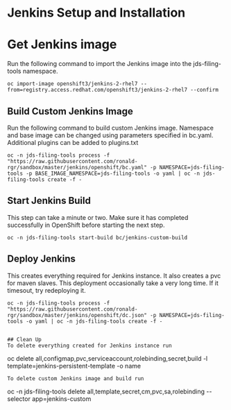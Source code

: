# Jenkins Setup and Installation 

# Get Jenkins image 
Run the following command to import the Jenkins image into the jds-filing-tools namespace.
```
oc import-image openshift3/jenkins-2-rhel7 --from=registry.access.redhat.com/openshift3/jenkins-2-rhel7 --confirm
```
## Build Custom Jenkins Image
Run the following command to build custom Jenkins image.  Namespace and base image can be changed using parameters specified in bc.yaml.  Additional plugins can be added to plugins.txt
```
oc -n jds-filing-tools process -f "https://raw.githubusercontent.com/ronald-rgr/sandbox/master/jenkins/openshift/bc.yaml" -p NAMESPACE=jds-filing-tools -p BASE_IMAGE_NAMESPACE=jds-filing-tools -o yaml | oc -n jds-filing-tools create -f -
```

## Start Jenkins Build
This step can take a minute or two.  Make sure it has completed successfully in OpenShift before starting the next step.
```
oc -n jds-filing-tools start-build bc/jenkins-custom-build
```

## Deploy Jenkins
This creates everything required for Jenkins instance.  It also creates a pvc for maven slaves. 
This deployment occasionally take a very long time. If it timesout, try redeploying it.
```
oc -n jds-filing-tools process -f "https://raw.githubusercontent.com/ronald-rgr/sandbox/master/jenkins/openshift/dc.json" -p NAMESPACE=jds-filing-tools -o yaml | oc -n jds-filing-tools create -f -
```
```

## Clean Up
To delete everything created for Jenkins instance run
```
oc delete all,configmap,pvc,serviceaccount,rolebinding,secret,build -l template=jenkins-persistent-template -o name
```
To delete custom Jenkins image and build run
```
oc -n jds-filing-tools delete all,template,secret,cm,pvc,sa,rolebinding --selector app=jenkins-custom
```
